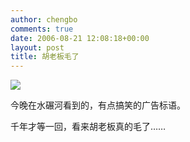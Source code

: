 ```yaml
---
author: chengbo
comments: true
date: 2006-08-21 12:08:18+00:00
layout: post
title: 胡老板毛了
---
```


[![](http://static.flickr.com/77/221067834_f216dc2eb5_m.jpg)](http://static.flickr.com/77/221067834_f216dc2eb5.jpg)

今晚在水碾河看到的，有点搞笑的广告标语。

千年才等一回，看来胡老板真的毛了……
